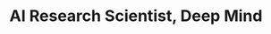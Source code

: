 ---
name: Meire Fortunato
title: AI Research Scientist, Deep Mind
modal-id: 1
img: meire.jpg      
alt: Picture of
topic: Memory in Agents
bio: Meire Fortunato is a research scientist at DeepMind since 2016, working in Deep Learning and Artificial Intelligence. She is originally from Brazil and received her undergrad and master's degrees in Mathematics at UNICAMP, in Brazil. She holds a PhD in Mathematics from the University of California, Berkeley. In the past year, Meire has focused her work to understand the role of memory in agents - how to explicitly test it and how to integrate working and external memory modules in order to tackle different time scale dependencies. 
website: https://scholar.google.com/citations?user=PnO85xgAAAAJ&hl=en
tags: keynote-iclr2019
featuredOrder: 2
---